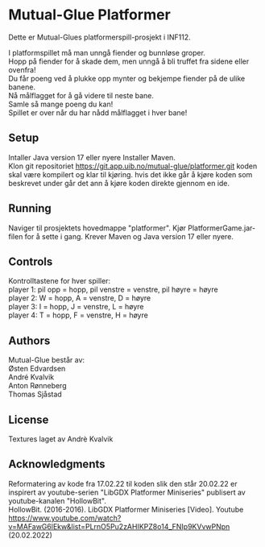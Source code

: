 # Mutual-Glue Platformer
Dette er Mutual-Glues platformerspill-prosjekt i INF112.

I platformspillet må man unngå fiender og bunnløse groper.<br>
Hopp på fiender for å skade dem, men unngå å bli truffet fra sidene eller ovenfra!<br>
Du får poeng ved å plukke opp mynter og bekjempe fiender på de ulike banene.<br>
Nå målflagget for å gå videre til neste bane.<br>
Samle så mange poeng du kan! <br>
Spillet er over når du har nådd målflagget i hver bane! <br>


## Setup
Intaller Java version 17 eller nyere
Installer Maven. <br>
Klon git repositoriet https://git.app.uib.no/mutual-glue/platformer.git
koden skal være kompilert og klar til kjøring. hvis det ikke går å kjøre koden som beskrevet under går det ann å kjøre koden direkte gjennom en ide.

## Running
Naviger til prosjektets hovedmappe "platformer". Kjør PlatformerGame.jar-filen for å sette i gang. Krever Maven og Java version 17 eller nyere. 


## Controls
Kontrolltastene for hver spiller:<br>
player 1: pil opp = hopp, pil venstre = venstre, pil høyre = høyre<br>
player 2: W = hopp, A = venstre, D = høyre<br>
player 3: I = hopp, J = venstre, L = høyre<br>
player 4: T = hopp, F = venstre, H = høyre


## Authors
Mutual-Glue består av: <br>
Østen Edvardsen <br>
André Kvalvik <br>
Anton Rønneberg <br>
Thomas Sjåstad <br>


## License
Textures laget av Andrè Kvalvik

## Acknowledgments
Reformatering av kode fra 17.02.22 til koden slik den står 20.02.22 er inspirert av youtube-serien "LibGDX Platformer Miniseries" publisert av youtube-kanalen "HollowBit". <br>
HollowBit. (2016-2016). LibGDX Platformer Miniseries [Video]. Youtube https://www.youtube.com/watch?v=MAFawG6lEkw&list=PLrnO5Pu2zAHIKPZ8o14_FNIp9KVvwPNpn (20.02.2022)
